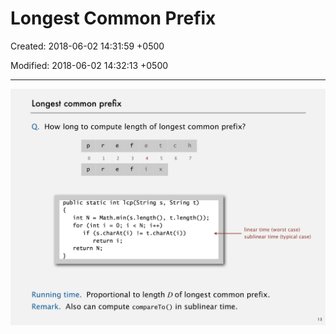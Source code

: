 # Longest Common Prefix

Created: 2018-06-02 14:31:59 +0500

Modified: 2018-06-02 14:32:13 +0500

---

![Longest common prefix Q. How long to compute length of longest common prefix? O p 1 2 3 4 t 5 x c 6 h 7 public static intlcp(String s, int N = Math. min(s.length(), for (int i String t) t. length()); if (s.charAt(i) != t.charAt(i)) s return i; return N; ](media/Longest-Common-Prefix-image1.png)

